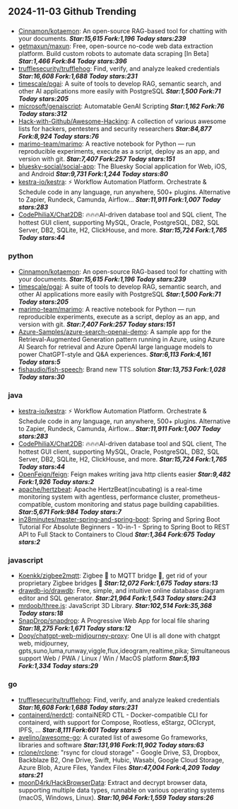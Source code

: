 ## 2024-11-03 Github Trending

### 
* [Cinnamon/kotaemon](https://github.com/Cinnamon/kotaemon): An open-source RAG-based tool for chatting with your documents. ***Star:15,615 Fork:1,196 Today stars:239***
* [getmaxun/maxun](https://github.com/getmaxun/maxun): Free, open-source no-code web data extraction platform. Build custom robots to automate data scraping [In Beta] ***Star:1,466 Fork:84 Today stars:396***
* [trufflesecurity/trufflehog](https://github.com/trufflesecurity/trufflehog): Find, verify, and analyze leaked credentials ***Star:16,608 Fork:1,688 Today stars:231***
* [timescale/pgai](https://github.com/timescale/pgai): A suite of tools to develop RAG, semantic search, and other AI applications more easily with PostgreSQL ***Star:1,500 Fork:71 Today stars:205***
* [microsoft/genaiscript](https://github.com/microsoft/genaiscript): Automatable GenAI Scripting ***Star:1,162 Fork:76 Today stars:312***
* [Hack-with-Github/Awesome-Hacking](https://github.com/Hack-with-Github/Awesome-Hacking): A collection of various awesome lists for hackers, pentesters and security researchers ***Star:84,877 Fork:8,924 Today stars:76***
* [marimo-team/marimo](https://github.com/marimo-team/marimo): A reactive notebook for Python — run reproducible experiments, execute as a script, deploy as an app, and version with git. ***Star:7,407 Fork:257 Today stars:151***
* [bluesky-social/social-app](https://github.com/bluesky-social/social-app): The Bluesky Social application for Web, iOS, and Android ***Star:9,731 Fork:1,244 Today stars:80***
* [kestra-io/kestra](https://github.com/kestra-io/kestra): ⚡ Workflow Automation Platform. Orchestrate & Schedule code in any language, run anywhere, 500+ plugins. Alternative to Zapier, Rundeck, Camunda, Airflow... ***Star:11,911 Fork:1,007 Today stars:283***
* [CodePhiliaX/Chat2DB](https://github.com/CodePhiliaX/Chat2DB): 🔥🔥🔥AI-driven database tool and SQL client, The hottest GUI client, supporting MySQL, Oracle, PostgreSQL, DB2, SQL Server, DB2, SQLite, H2, ClickHouse, and more. ***Star:15,724 Fork:1,765 Today stars:44***

### python
* [Cinnamon/kotaemon](https://github.com/Cinnamon/kotaemon): An open-source RAG-based tool for chatting with your documents. ***Star:15,615 Fork:1,196 Today stars:239***
* [timescale/pgai](https://github.com/timescale/pgai): A suite of tools to develop RAG, semantic search, and other AI applications more easily with PostgreSQL ***Star:1,500 Fork:71 Today stars:205***
* [marimo-team/marimo](https://github.com/marimo-team/marimo): A reactive notebook for Python — run reproducible experiments, execute as a script, deploy as an app, and version with git. ***Star:7,407 Fork:257 Today stars:151***
* [Azure-Samples/azure-search-openai-demo](https://github.com/Azure-Samples/azure-search-openai-demo): A sample app for the Retrieval-Augmented Generation pattern running in Azure, using Azure AI Search for retrieval and Azure OpenAI large language models to power ChatGPT-style and Q&A experiences. ***Star:6,113 Fork:4,161 Today stars:5***
* [fishaudio/fish-speech](https://github.com/fishaudio/fish-speech): Brand new TTS solution ***Star:13,753 Fork:1,028 Today stars:30***

### java
* [kestra-io/kestra](https://github.com/kestra-io/kestra): ⚡ Workflow Automation Platform. Orchestrate & Schedule code in any language, run anywhere, 500+ plugins. Alternative to Zapier, Rundeck, Camunda, Airflow... ***Star:11,911 Fork:1,007 Today stars:283***
* [CodePhiliaX/Chat2DB](https://github.com/CodePhiliaX/Chat2DB): 🔥🔥🔥AI-driven database tool and SQL client, The hottest GUI client, supporting MySQL, Oracle, PostgreSQL, DB2, SQL Server, DB2, SQLite, H2, ClickHouse, and more. ***Star:15,724 Fork:1,765 Today stars:44***
* [OpenFeign/feign](https://github.com/OpenFeign/feign): Feign makes writing java http clients easier ***Star:9,482 Fork:1,926 Today stars:2***
* [apache/hertzbeat](https://github.com/apache/hertzbeat): Apache HertzBeat(incubating) is a real-time monitoring system with agentless, performance cluster, prometheus-compatible, custom monitoring and status page building capabilities. ***Star:5,671 Fork:984 Today stars:7***
* [in28minutes/master-spring-and-spring-boot](https://github.com/in28minutes/master-spring-and-spring-boot): Spring and Spring Boot Tutorial For Absolute Beginners - 10-in-1 - Spring to Spring Boot to REST API to Full Stack to Containers to Cloud ***Star:1,364 Fork:675 Today stars:2***

### javascript
* [Koenkk/zigbee2mqtt](https://github.com/Koenkk/zigbee2mqtt): Zigbee 🐝 to MQTT bridge 🌉, get rid of your proprietary Zigbee bridges 🔨 ***Star:12,072 Fork:1,675 Today stars:13***
* [drawdb-io/drawdb](https://github.com/drawdb-io/drawdb): Free, simple, and intuitive online database diagram editor and SQL generator. ***Star:21,964 Fork:1,543 Today stars:243***
* [mrdoob/three.js](https://github.com/mrdoob/three.js): JavaScript 3D Library. ***Star:102,514 Fork:35,368 Today stars:18***
* [SnapDrop/snapdrop](https://github.com/SnapDrop/snapdrop): A Progressive Web App for local file sharing ***Star:18,275 Fork:1,671 Today stars:12***
* [Dooy/chatgpt-web-midjourney-proxy](https://github.com/Dooy/chatgpt-web-midjourney-proxy): One UI is all done with chatgpt web, midjourney, gpts,suno,luma,runway,viggle,flux,ideogram,realtime,pika; Simultaneous support Web / PWA / Linux / Win / MacOS platform ***Star:5,193 Fork:1,334 Today stars:29***

### go
* [trufflesecurity/trufflehog](https://github.com/trufflesecurity/trufflehog): Find, verify, and analyze leaked credentials ***Star:16,608 Fork:1,688 Today stars:231***
* [containerd/nerdctl](https://github.com/containerd/nerdctl): contaiNERD CTL - Docker-compatible CLI for containerd, with support for Compose, Rootless, eStargz, OCIcrypt, IPFS, ... ***Star:8,111 Fork:601 Today stars:5***
* [avelino/awesome-go](https://github.com/avelino/awesome-go): A curated list of awesome Go frameworks, libraries and software ***Star:131,916 Fork:11,902 Today stars:63***
* [rclone/rclone](https://github.com/rclone/rclone): "rsync for cloud storage" - Google Drive, S3, Dropbox, Backblaze B2, One Drive, Swift, Hubic, Wasabi, Google Cloud Storage, Azure Blob, Azure Files, Yandex Files ***Star:47,004 Fork:4,209 Today stars:21***
* [moonD4rk/HackBrowserData](https://github.com/moonD4rk/HackBrowserData): Extract and decrypt browser data, supporting multiple data types, runnable on various operating systems (macOS, Windows, Linux). ***Star:10,964 Fork:1,559 Today stars:26***
